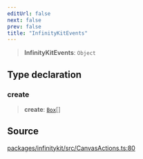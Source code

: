```yaml
---
editUrl: false
next: false
prev: false
title: "InfinityKitEvents"
---
```


> **InfinityKitEvents**: `Object`

## Type declaration

### create

> **create**: [`Box`](Box.md)[]

## Source

[packages/infinitykit/src/CanvasActions.ts:80](https://github.com/nodenogg-in/alpha-p2p/blob/8383a4b/packages/infinitykit/src/CanvasActions.ts#L80)
